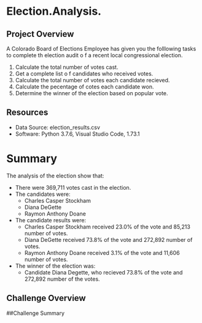 # Election.Analysis.

## Project Overview
A Colorado Board of Elections Employee has given you the folllowing tasks to complete th election audit o f a recent local congressional election.

1. Calculate the total number of votes cast.
2. Get a complete list o f candidates who received votes.
3. Calculate the total number of votes each candidate recieved. 
4. Calculate the pecentage of cotes each candidate won.
5. Determine the winner of the election based on popular vote.

## Resources
- Data Source: election_results.csv
- Software: Python 3.7.6, Visual Studio Code, 1.73.1

# Summary
The analysis of the election show that:
- There were 369,711 votes cast in the election.
- The candidates were:
  - Charles Casper Stockham
  - Diana DeGette
  - Raymon Anthony Doane
- The candidate results were:
  - Charles Casper Stockham received 23.0% of the vote and 85,213 number of votes.
  - Diana DeGette received 73.8% of the vote and 272,892 number of votes.
  - Raymon Anthony Doane received 3.1% of the vote and 11,606 number of votes.
- The winner of the election was:
  - Candidate Diana Degette, who recieved 73.8% of the vote and 272,892 number of the votes.
 
 ## Challenge Overview
 
 ##Challenge Summary

